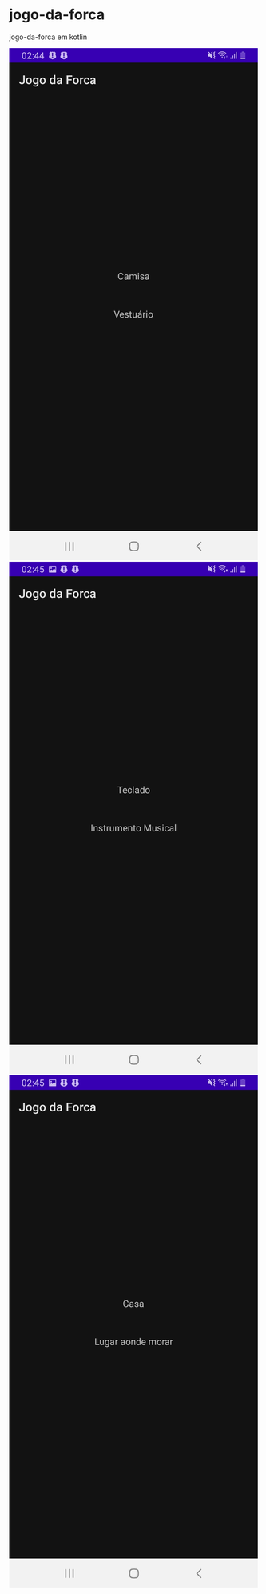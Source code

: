 # jogo-da-forca
jogo-da-forca em kotlin


![<img src="app/src/images/2301bbd2-21f4-40e9-b56e-6375250702da.jpg" alt="print 1" style="width:200px;"/>](app/src/images/2301bbd2-21f4-40e9-b56e-6375250702da.jpg)
![Print 2](app/src/images/40456cb8-bac3-4d02-b678-e2d70a7c5adc.jpg)
![Print 3](app/src/images/c45fb174-91e5-48fa-9a95-083848516140.jpg)
